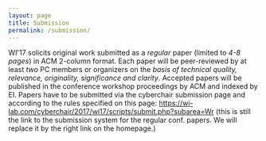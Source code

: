 ```yaml
---
layout: page
title: Submission
permalink: /submission/
---
```

WI'17 solicits original work submitted as a *regular* paper (limited to *4-8 pages*) in ACM 2-column format. Each paper will be peer-reviewed by at least *two* PC members or organizers on the *basis of technical quality, relevance, originality, significance and clarity*. Accepted papers will be published in the conference workshop proceedings by ACM and indexed by EI. Papers have to be submitted via the cyberchair submission page and according to the rules specified on this page: 
https://wi-lab.com/cyberchair/2017/wi17/scripts/submit.php?subarea=Wr (this is still the link to the submission system for the regular conf. papers. We will replace it by the right link on the homepage.)


